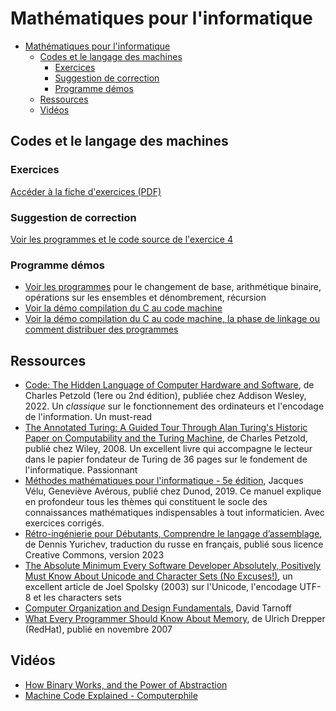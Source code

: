# Mathématiques pour l'informatique


- [Mathématiques pour l'informatique](#mathématiques-pour-linformatique)
  - [Codes et le langage des machines](#codes-et-le-langage-des-machines)
    - [Exercices](#exercices)
    - [Suggestion de correction](#suggestion-de-correction)
    - [Programme démos](#programme-démos)
  - [Ressources](#ressources)
  - [Vidéos](#vidéos)


## Codes et le langage des machines

### Exercices

[Accéder à la fiche d'exercices (PDF)](./exercices.pdf)

### Suggestion de correction

[Voir les programmes et le code source de l'exercice 4](./sources/)

### Programme démos

- [Voir les programmes](./sources/) pour le changement de base, arithmétique binaire, opérations sur les ensembles et dénombrement, récursion
- [Voir la démo compilation du C au code machine](./demo1-compilation/)
- [Voir la démo compilation du C au code machine, la phase de linkage ou comment distribuer des programmes](./demo2-linkage//)

## Ressources

- [Code: The Hidden Language of Computer Hardware and Software](https://www.amazon.fr/Code-Language-Computer-Hardware-Software-dp-0137909101/dp/0137909101/ref=dp_ob_title_bk), de Charles Petzold (1ere ou 2nd édition), publiée chez Addison Wesley, 2022. Un *classique* sur le fonctionnement des ordinateurs et l'encodage de l'information. Un must-read
- [The Annotated Turing: A Guided Tour Through Alan Turing's Historic Paper on Computability and the Turing Machine](https://www.amazon.fr/Annotated-Turing-Turing%E2%80%B2s-Historic-Computability/dp/0470229055), de Charles Petzold, publié chez Wiley, 2008. Un excellent livre qui accompagne le lecteur dans le papier fondateur de Turing de 36 pages sur le fondement de l'informatique. Passionnant  
- [Méthodes mathématiques pour l'informatique - 5e édition](https://www.dunod.com/sciences-techniques/methodes-mathematiques-pour-informatique-cours-et-exercices-corriges), Jacques Vélu, Geneviève Avérous, publié chez Dunod, 2019. Ce manuel explique en profondeur tous les thèmes qui constituent le socle des connaissances mathématiques indispensables à tout informaticien. Avec exercices corrigés.
- [Rétro-ingénierie pour Débutants, Comprendre le langage d’assemblage](https://beginners.re/), de Dennis Yurichev, traduction du russe en français, publié sous licence Creative Commons, version 2023
- [The Absolute Minimum Every Software Developer Absolutely, Positively Must Know About Unicode and Character Sets (No Excuses!)](https://www.joelonsoftware.com/2003/10/08/the-absolute-minimum-every-software-developer-absolutely-positively-must-know-about-unicode-and-character-sets-no-excuses/), un excellent article de Joel Spolsky (2003) sur l'Unicode, l'encodage UTF-8 et les characters sets
- [Computer Organization and Design Fundamentals](https://faculty.etsu.edu/tarnoff/138292/), David Tarnoff 
- [What Every Programmer Should Know About Memory](https://www.google.com/url?sa=t&rct=j&q=&esrc=s&source=web&cd=&cad=rja&uact=8&ved=2ahUKEwjG7LCvxtqCAxXrTqQEHeE2ArIQFnoECA0QAQ&url=https%3A%2F%2Fpeople.freebsd.org%2F~lstewart%2Farticles%2Fcpumemory.pdf&usg=AOvVaw3VY2lnCBaI-B57Dric65cb&opi=89978449), de Ulrich Drepper (RedHat), publié en novembre 2007

## Vidéos

- [How Binary Works, and the Power of Abstraction](https://www.youtube.com/watch?v=PMpNhbMjDj0&list=PLS3XEhTy6-Ale8Et6pxRR2I3LYNt8-rX3&index=36)
- [Machine Code Explained - Computerphile](https://www.youtube.com/watch?v=8VsiYWW9r48&list=PLS3XEhTy6-Ale8Et6pxRR2I3LYNt8-rX3&index=5)